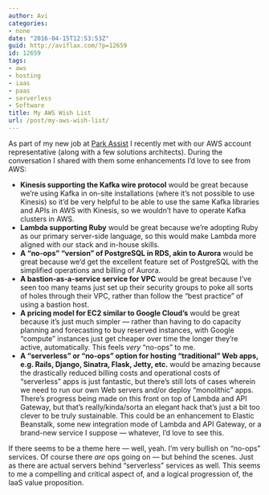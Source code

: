 ```yaml
---
author: Avi
categories:
- none
date: "2016-04-15T12:53:53Z"
guid: http://aviflax.com/?p=12659
id: 12659
tags:
- aws
- hosting
- iaas
- paas
- serverless
- Software
title: My AWS Wish List
url: /post/my-aws-wish-list/
---
```

As part of my new job at [Park Assist](http://parkassist.com/) I recently met with our AWS account representative (along with a few solutions architects). During the conversation I shared with them some enhancements I’d love to see from AWS:

  * **Kinesis supporting the Kafka wire protocol** would be great because we’re using Kafka in on-site installations (where it’s not possible to use Kinesis) so it’d be very helpful to be able to use the same Kafka libraries and APIs in AWS with Kinesis, so we wouldn’t have to operate Kafka clusters in AWS.
  * **Lambda supporting Ruby** would be great because we’re adopting Ruby as our primary server-side language, so this would make Lambda more aligned with our stack and in-house skills.
  * **A “no-ops” “version” of PostgreSQL in RDS, akin to Aurora** would be great because we’d get the excellent feature set of PostgreSQL with the simplified operations and billing of Aurora.
  * **A bastion-as-a-service service for VPC** would be great because I’ve seen too many teams just set up their security groups to poke all sorts of holes through their VPC, rather than follow the “best practice” of using a bastion host.
  * **A pricing model for EC2 similar to Google Cloud’s** would be great because it’s just much simpler — rather than having to do capacity planning and forecasting to buy reserved instances, with Google “compute” instances just get cheaper over time the longer they’re active, automatically. This feels _very_ “no-ops” to me.
  * **A “serverless” or “no-ops” option for hosting “traditional” Web apps, e.g. Rails, Django, Sinatra, Flask, Jetty, etc.** would be amazing because the drastically reduced billing costs and operational costs of “serverless” apps is just fantastic, but there’s still lots of cases wherein we need to run our own Web servers and/or deploy “monolithic” apps. There’s progress being made on this front on top of Lambda and API Gateway, but that’s really/kinda/sorta an elegant hack that’s just a bit too clever to be truly sustainable. This could be an enhancement to Elastic Beanstalk, some new integration mode of Lambda and API Gateway, or a brand-new service I suppose — whatever, I’d love to see this.

If there seems to be a theme here — well, yeah. I’m very bullish on “no-ops” services. Of course there _are_ ops going on — but behind the scenes. Just as there are actual servers behind “serverless” services as well. This seems to me a compelling and critical aspect of, and a logical progression of, the IaaS value proposition.